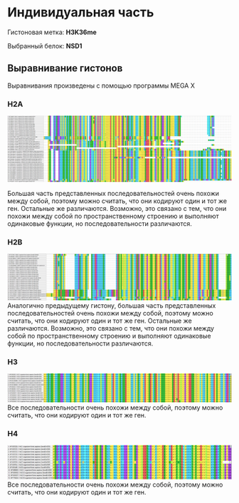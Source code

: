 # Индивидуальная часть

Гистоновая метка: **H3K36me**

Выбранный белок: **NSD1**

## Выравнивание гистонов

Выравнивания произведены с помощью программы MEGA X

### H2A
![H2A](data/H2A.png)

Большая часть представленных последовательностей очень похожи между собой, поэтому можно считать, что они кодируют один и тот же ген. Остальные же различаются. Возможно, это связано с тем, что они похожи между собой по пространственному строению и выполняют одинаковые функции, но последовательности различаются. 
### H2B
![H2B](data/H2B.png)
Аналогично предыдущему гистону, большая часть представленных последовательностей очень похожи между собой, поэтому можно считать, что они кодируют один и тот же ген. Остальные же различаются. Возможно, это связано с тем, что они похожи между собой по пространственному строению и выполняют одинаковые функции, но последовательности различаются.
### H3
![H3](data/H3.png)
Все последовательности очень похожи между собой, поэтому можно считать, что они кодируют один и тот же ген. 
### H4
![H4](data/H4.png)
Все последовательности очень похожи между собой, поэтому можно считать, что они кодируют один и тот же ген.
